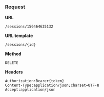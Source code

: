### Request

**URL**

`/sessions/156464635132`

**URL template**

`/sessions/{id}`

**Method**

`DELETE`

**Headers**

`Authorization:Bearer{token}`  
`Content-Type:application/json;charset=UTF-8`  
`Accept:application/json`  
